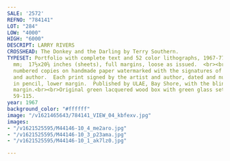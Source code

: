 ```yaml
---
SALE: '2572'
REFNO: "784141"
LOT: "284"
LOW: "4000"
HIGH: "6000"
DESCRIPT: LARRY RIVERS
CROSSHEAD: The Donkey and the Darling by Terry Southern.
TYPESET: Portfolio with complete text and 52 color lithographs, 1967-77.  445x525
  mm;  17½x20⅝ inches (sheets), full margins, loose as issued.  <br><br>One of 35
  numbered copies on handmade paper watermarked with the signatures of the artist
  and author.  Each print signed by the artist and author, dated and numbered XXII/XXXV
  in pencil, lower margin.  Published by ULAE, Bay Shore, with the blind stamp lower
  margin.<br><br>Original green lacquered wood box with green glass set into the cover.  Sparks
  59-115.
year: 1967
background_color: "#ffffff"
image: "/v1621465643/784141_VIEW_04_kbfexv.jpg"
images:
- "/v1621525595/M44146-10_4_me2aro.jpg"
- "/v1621525595/M44146-10_3_p23ama.jpg"
- "/v1621525595/M44146-10_1_ak7lz0.jpg"

---
```

